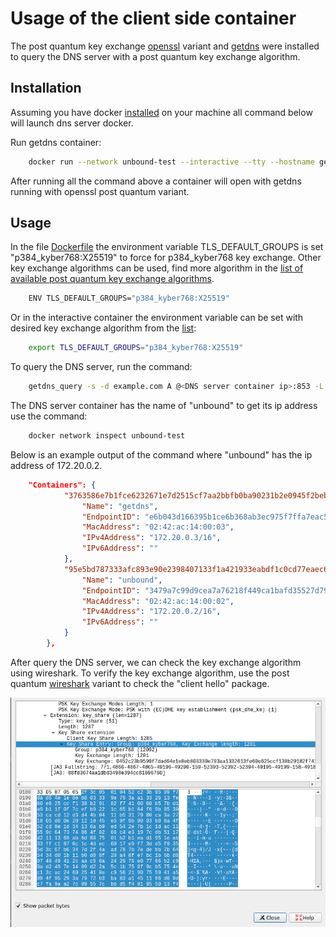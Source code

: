 
# Usage of the client side container

The post quantum key exchange [openssl](https://github.com/open-quantum-safe/openssl) variant and [getdns](https://getdnsapi.net/) were installed to query the DNS server with a post quantum key exchange algorithm.
## Installation
Assuming you have docker [installed](https://docs.docker.com/install) on your machine all command below will launch dns server docker.

Run getdns container:
```bash
    docker run --network unbound-test --interactive --tty --hostname getdns --name getdns -it openquantumsafe/getdns
```
After running all the command above a container will open with getdns running with openssl post quantum variant.

## Usage

In the file [Dockerfile](getdns-docker/Dockerfile#L45) the environment variable  TLS_DEFAULT_GROUPS is set "p384_kyber768:X25519" to force for p384_kyber768 key exchange. Other key exchange algorithms can be used, find more algorithm in the [list of available post quantum key exchange algorithms](https://github.com/open-quantum-safe/boringssl#key-exchange). 

```bash
    ENV TLS_DEFAULT_GROUPS="p384_kyber768:X25519"
```
Or in the interactive container the environment variable can be set with desired key exchange algorithm from the [list](https://github.com/open-quantum-safe/boringssl#key-exchange):
```bash
    export TLS_DEFAULT_GROUPS="p384_kyber768:X25519"
```

To query the DNS server, run the command:

```bash
    getdns_query -s -d example.com A @<DNS server container ip>:853 -L +return_call_reporting
```

The DNS server container has the name of "unbound" to get its ip address use the command:
```bash
    docker network inspect unbound-test
```

Below is an example output of the command where "unbound" has the ip address of 172.20.0.2.
```json
    "Containers": {
            "3763586e7b1fce6232671e7d2515cf7aa2bbfb0ba90231b2e0945f2bebb7242c": {
                "Name": "getdns",
                "EndpointID": "e6b043d166395b1ce6b368ab3ec975f7ffa7eac517a3b3f9774c2950ce4c126d",
                "MacAddress": "02:42:ac:14:00:03",
                "IPv4Address": "172.20.0.3/16",
                "IPv6Address": ""
            },
            "95e5bd787333afc893e90e2398407133f1a421933eabdf1c0cd77eaec6feb5e2": {
                "Name": "unbound",
                "EndpointID": "3479a7c99d9cea7a76218f449ca1bafd35527d79778bcd4af68e8113d96166dd",
                "MacAddress": "02:42:ac:14:00:02",
                "IPv4Address": "172.20.0.2/16",
                "IPv6Address": ""
            }
        },
```
After query the DNS server, we can check the key exchange algorithm using wireshark. To verify the key exchange algorithm, use the post quantum [wireshark](https://github.com/open-quantum-safe/oqs-demos/tree/main/wireshark) variant to check the "client hello" package.

![wireshark screenshot](wireshark_screenshot.png)
